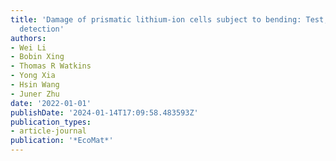 ```yaml
---
title: 'Damage of prismatic lithium-ion cells subject to bending: Test, model, and
  detection'
authors:
- Wei Li
- Bobin Xing
- Thomas R Watkins
- Yong Xia
- Hsin Wang
- Juner Zhu
date: '2022-01-01'
publishDate: '2024-01-14T17:09:58.483593Z'
publication_types:
- article-journal
publication: '*EcoMat*'
---
```

